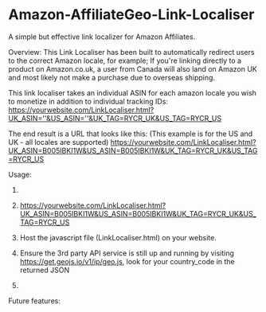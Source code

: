 # Amazon-AffiliateGeo-Link-Localiser
A simple but effective link localizer for Amazon Affiliates.

Overview: This Link Localiser has been built to automatically redirect users to the correct Amazon locale, for example; If you're linking directly to a product on Amazon.co.uk, a user from Canada will also land on Amazon UK and most likely not make a purchase due to overseas shipping. 

This link localiser takes an individual ASIN for each amazon locale you wish to monetize in addition to individual tracking IDs: 
https://yourwebsite.com/LinkLocaliser.html?UK_ASIN=''&US_ASIN=''&UK_TAG=RYCR_UK&US_TAG=RYCR_US

The end result is a URL that looks like this: (This example is for the US and UK - all locales are supported)
https://yourwebsite.com/LinkLocaliser.html?UK_ASIN=B005IBKI1W&US_ASIN=B005IBKI1W&UK_TAG=RYCR_UK&US_TAG=RYCR_US


Usage:   

  1) 
  2) https://yourwebsite.com/LinkLocaliser.html?UK_ASIN=B005IBKI1W&US_ASIN=B005IBKI1W&UK_TAG=RYCR_UK&US_TAG=RYCR_US

  1) Host the javascript file (LinkLocaliser.html) on your website.
  2) Ensure the 3rd party API service is still up and running by visiting https://get.geojs.io/v1/ip/geo.js, look for your country_code in the returned JSON
  3) 

Future features:
